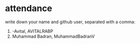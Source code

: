 # attendance
write down your name and github user, separated with a comma:
1. -Avital, AVITALRABP
1. Muhammad Badran, MuhammadBadranV
